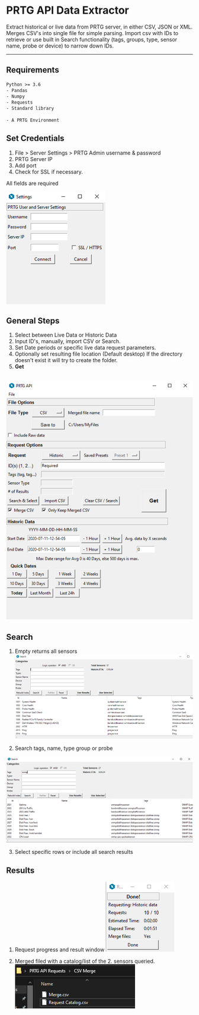 # **PRTG API Data Extractor**

Extract historical or live data from PRTG server, in either CSV, JSON or XML. 
Merges CSV's into single file for simple parsing. Import csv with IDs to 
retrieve or use built in Search functionality (tags, groups, type, sensor name,
 probe or device) to narrow down IDs.

---

## Requirements

    Python >= 3.6
    - Pandas
    - Numpy
    - Requests
    - Standard library

    - A PRTG Environment

##	Set Credentials

1. File > Server Settings > PRTG Admin username & password
2. PRTG Server IP
3. Add port
4. Check for SSL if necessary.  

All fields are required

![ServerSettings](imgs/serverSettings.png "Settings")


##	General Steps

1. Select between Live Data or Historic Data
2. Input ID's, manually, import CSV or Search.
3. Set Date periods or specific live data request parameters.
4. Optionally set resulting file location (Default desktop)
If the directory doesn't exist it will try to create the folder.
5. **Get**

![main](imgs/main.png)
---

## Search

1. Empty returns all sensors
 ![search1](imgs/search1.png)

2. Search tags, name, type group or probe

![search2](imgs/search2.png)

3. Select specific rows or include all search results

## Results

1. Request progress and result window
![main](imgs/res1.png)

2. Merged filed with a catalog/list of the 2. sensors queried.
![main](imgs/res2.png)